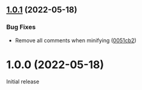 ## [1.0.1](https://github.com/prantlf/rollup-plugin-esbuild-minify/compare/v1.0.0...v1.0.1) (2022-05-18)


### Bug Fixes

* Remove all comments when minifying ([0051cb2](https://github.com/prantlf/rollup-plugin-esbuild-minify/commit/0051cb23235ac43c12011a4ece2a78bae2908f75))

# 1.0.0 (2022-05-18)

Initial release
